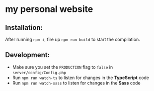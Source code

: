 # my personal website

## Installation:
After running `npm i`, fire up `npm run build` to start the compilation.

## Development:
* Make sure you set the `PRODUCTION` flag to `false` in `server/config/Config.php`
* Run `npm run watch-ts` to listen for changes in the **TypeScript** code
* Run `npm run watch-sass` to listen for changes in the **Sass** code
